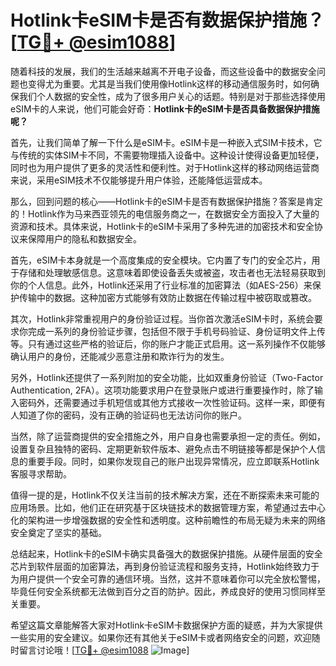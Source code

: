 # Hotlink卡eSIM卡是否有数据保护措施？[[TG💪+ @esim1088](https://t.me/s/esim1088)]

随着科技的发展，我们的生活越来越离不开电子设备，而这些设备中的数据安全问题也变得尤为重要。尤其是当我们使用像Hotlink这样的移动通信服务时，如何确保我们个人数据的安全性，成为了很多用户关心的话题。特别是对于那些选择使用eSIM卡的人来说，他们可能会好奇：**Hotlink卡的eSIM卡是否具备数据保护措施呢？**

首先，让我们简单了解一下什么是eSIM卡。eSIM卡是一种嵌入式SIM卡技术，它与传统的实体SIM卡不同，不需要物理插入设备中。这种设计使得设备更加轻便，同时也为用户提供了更多的灵活性和便利性。对于Hotlink这样的移动网络运营商来说，采用eSIM技术不仅能够提升用户体验，还能降低运营成本。

那么，回到问题的核心——Hotlink卡的eSIM卡是否有数据保护措施？答案是肯定的！Hotlink作为马来西亚领先的电信服务商之一，在数据安全方面投入了大量的资源和技术。具体来说，Hotlink卡的eSIM卡采用了多种先进的加密技术和安全协议来保障用户的隐私和数据安全。

首先，eSIM卡本身就是一个高度集成的安全模块。它内置了专门的安全芯片，用于存储和处理敏感信息。这意味着即使设备丢失或被盗，攻击者也无法轻易获取到你的个人信息。此外，Hotlink还采用了行业标准的加密算法（如AES-256）来保护传输中的数据。这种加密方式能够有效防止数据在传输过程中被窃取或篡改。

其次，Hotlink非常重视用户的身份验证过程。当你首次激活eSIM卡时，系统会要求你完成一系列的身份验证步骤，包括但不限于手机号码验证、身份证明文件上传等。只有通过这些严格的验证后，你的账户才能正式启用。这一系列操作不仅能够确认用户的身份，还能减少恶意注册和欺诈行为的发生。

另外，Hotlink还提供了一系列附加的安全功能，比如双重身份验证（Two-Factor Authentication, 2FA）。这项功能要求用户在登录账户或进行重要操作时，除了输入密码外，还需要通过手机短信或其他方式接收一次性验证码。这样一来，即便有人知道了你的密码，没有正确的验证码也无法访问你的账户。

当然，除了运营商提供的安全措施之外，用户自身也需要承担一定的责任。例如，设置复杂且独特的密码、定期更新软件版本、避免点击不明链接等都是保护个人信息的重要手段。同时，如果你发现自己的账户出现异常情况，应立即联系Hotlink客服寻求帮助。

值得一提的是，Hotlink不仅关注当前的技术解决方案，还在不断探索未来可能的应用场景。比如，他们正在研究基于区块链技术的数据管理方案，希望通过去中心化的架构进一步增强数据的安全性和透明度。这种前瞻性的布局无疑为未来的网络安全奠定了坚实的基础。

总结起来，Hotlink卡的eSIM卡确实具备强大的数据保护措施。从硬件层面的安全芯片到软件层面的加密算法，再到身份验证流程和服务支持，Hotlink始终致力于为用户提供一个安全可靠的通信环境。当然，这并不意味着你可以完全放松警惕，毕竟任何安全系统都无法做到百分之百的防护。因此，养成良好的使用习惯同样至关重要。

希望这篇文章能解答大家对Hotlink卡eSIM卡数据保护方面的疑惑，并为大家提供一些实用的安全建议。如果你还有其他关于eSIM卡或者网络安全的问题，欢迎随时留言讨论哦！[[TG💪+ @esim1088](https://t.me/s/esim1088) ![Image](https://i.postimg.cc/4NQfJmqS/Snipaste-2025-05-13-00-14-12.png)]